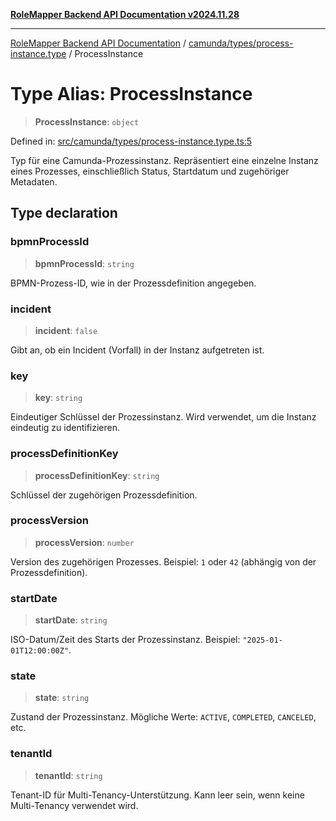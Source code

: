 [**RoleMapper Backend API Documentation v2024.11.28**](../../../../README.md)

***

[RoleMapper Backend API Documentation](../../../../modules.md) / [camunda/types/process-instance.type](../README.md) / ProcessInstance

# Type Alias: ProcessInstance

> **ProcessInstance**: `object`

Defined in: [src/camunda/types/process-instance.type.ts:5](https://github.com/FlowCraft-AG/RoleMapper/blob/2e49de298fb7aea6638be4e21aef4b51c0753b47/backend/src/camunda/types/process-instance.type.ts#L5)

Typ für eine Camunda-Prozessinstanz.
Repräsentiert eine einzelne Instanz eines Prozesses, einschließlich Status, Startdatum und zugehöriger Metadaten.

## Type declaration

### bpmnProcessId

> **bpmnProcessId**: `string`

BPMN-Prozess-ID, wie in der Prozessdefinition angegeben.

### incident

> **incident**: `false`

Gibt an, ob ein Incident (Vorfall) in der Instanz aufgetreten ist.

### key

> **key**: `string`

Eindeutiger Schlüssel der Prozessinstanz.
Wird verwendet, um die Instanz eindeutig zu identifizieren.

### processDefinitionKey

> **processDefinitionKey**: `string`

Schlüssel der zugehörigen Prozessdefinition.

### processVersion

> **processVersion**: `number`

Version des zugehörigen Prozesses.
Beispiel: `1` oder `42` (abhängig von der Prozessdefinition).

### startDate

> **startDate**: `string`

ISO-Datum/Zeit des Starts der Prozessinstanz.
Beispiel: `"2025-01-01T12:00:00Z"`.

### state

> **state**: `string`

Zustand der Prozessinstanz.
Mögliche Werte: `ACTIVE`, `COMPLETED`, `CANCELED`, etc.

### tenantId

> **tenantId**: `string`

Tenant-ID für Multi-Tenancy-Unterstützung.
Kann leer sein, wenn keine Multi-Tenancy verwendet wird.
